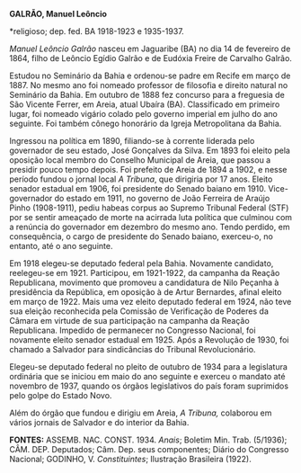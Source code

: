**GALRÃO, Manuel Leôncio**

\*religioso; dep. fed. BA 1918-1923 e 1935-1937.

*Manuel Leôncio Galrão* nasceu em Jaguaribe (BA) no dia 14 de fevereiro
de 1864, filho de Leôncio Egídio Galrão e de Eudóxia Freire de Carvalho
Galrão.

Estudou no Seminário da Bahia e ordenou-se padre em Recife em março de
1887. No mesmo ano foi nomeado professor de filosofia e direito natural
no Seminário da Bahia. Em outubro de 1888 fez concurso para a freguesia
de São Vicente Ferrer, em Areia, atual Ubaíra (BA). Classificado em
primeiro lugar, foi nomeado vigário colado pelo governo imperial em
julho do ano seguinte. Foi também cônego honorário da Igreja
Metropolitana da Bahia.

Ingressou na política em 1890, filiando-se à corrente liderada pelo
governador de seu estado, José Gonçalves da Silva. Em 1893 foi eleito
pela oposição local membro do Conselho Municipal de Areia, que passou a
presidir pouco tempo depois. Foi prefeito de Areia de 1894 a 1902, e
nesse período fundou o jornal local *A Tribuna*, que dirigiria por 17
anos. Eleito senador estadual em 1906, foi presidente do Senado baiano
em 1910. Vice-governador do estado em 1911, no governo de João Ferreira
de Araújo Pinho (1908-1911), pediu habeas corpus ao Supremo Tribunal
Federal (STF) por se sentir ameaçado de morte na acirrada luta política
que culminou com a renúncia do governador em dezembro do mesmo ano.
Tendo perdido, em consequência, o cargo de presidente do Senado baiano,
exerceu-o, no entanto, até o ano seguinte.

Em 1918 elegeu-se deputado federal pela Bahia. Novamente candidato,
reelegeu-se em 1921. Participou, em 1921-1922, da campanha da Reação
Republicana, movimento que promoveu a candidatura de Nilo Peçanha à
presidência da República, em oposição à de Artur Bernardes, afinal
eleito em março de 1922. Mais uma vez eleito deputado federal em 1924,
não teve sua eleição reconhecida pela Comissão de Verificação de Poderes
da Câmara em virtude de sua participação na campanha da Reação
Republicana. Impedido de permanecer no Congresso Nacional, foi novamente
eleito senador estadual em 1925. Após a Revolução de 1930, foi chamado a
Salvador para sindicâncias do Tribunal Revolucionário.

Elegeu-se deputado federal no pleito de outubro de 1934 para a
legislatura ordinária que se iniciou em maio do ano seguinte e exerceu o
mandato até novembro de 1937, quando os órgãos legislativos do país
foram suprimidos pelo golpe do Estado Novo.

Além do órgão que fundou e dirigiu em Areia, *A Tribuna,* colaborou em
vários jornais de Salvador e do interior da Bahia.

**FONTES:** ASSEMB. NAC. CONST. 1934. *Anais*; Boletim Min. Trab.
(5/1936); CÂM. DEP. Deputados; Câm. Dep. seus componentes; Diário do
Congresso Nacional; GODINHO, V. *Constituintes*; Ilustração Brasileira
(1922).

